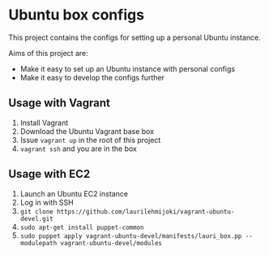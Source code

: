 # Ubuntu box configs

This project contains the configs for setting up a personal Ubuntu instance.

Aims of this project are:

* Make it easy to set up an Ubuntu instance with personal configs
* Make it easy to develop the configs further

## Usage with Vagrant

1. Install Vagrant
2. Download the Ubuntu Vagrant base box
3. Issue `vagrant up` in the root of this project
4. `vagrant ssh` and you are in the box

## Usage with EC2

1. Launch an Ubuntu EC2 instance
2. Log in with SSH
3. `git clone https://github.com/laurilehmijoki/vagrant-ubuntu-devel.git`
4. `sudo apt-get install puppet-common`
5. `sudo puppet apply vagrant-ubuntu-devel/manifests/lauri_box.pp --modulepath
   vagrant-ubuntu-devel/modules`
